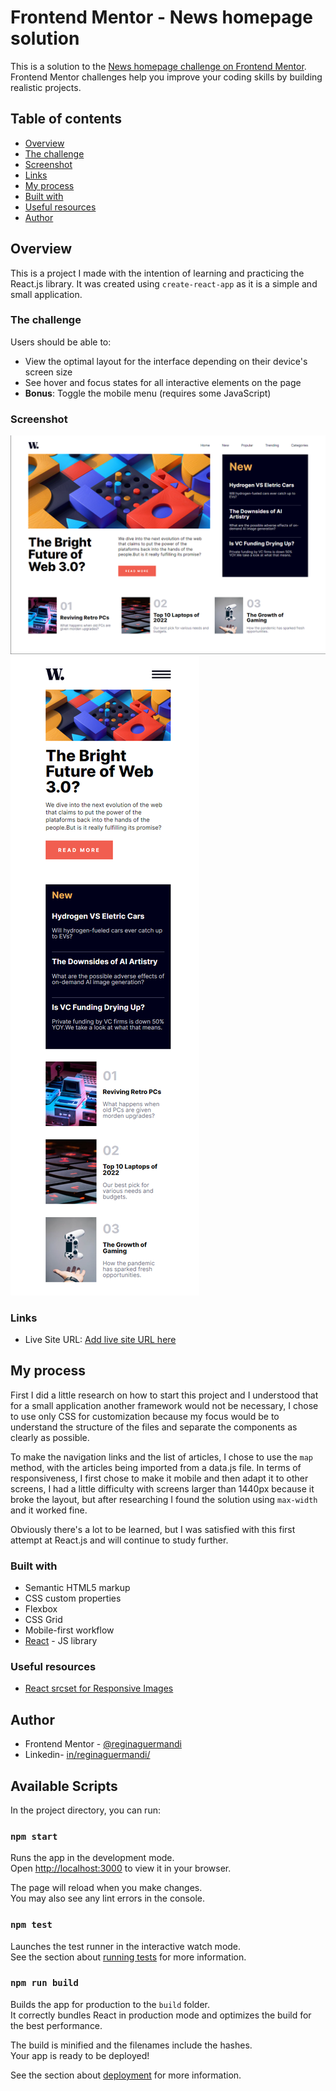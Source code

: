 # Frontend Mentor - News homepage solution

This is a solution to the [News homepage challenge on Frontend Mentor](https://www.frontendmentor.io/challenges/news-homepage-H6SWTa1MFl). Frontend Mentor challenges help you improve your coding skills by building realistic projects. 

## Table of contents

  - [Overview](#overview)
  - [The challenge](#the-challenge)
  - [Screenshot](#screenshot)
  - [Links](#links)
  - [My process](#my-process)
  - [Built with](#built-with)
  - [Useful resources](#useful-resources)
  - [Author](#author)

## Overview

This is a project I made with the intention of learning and practicing the React.js library. It was created using ```create-react-app``` as it is a simple and small application.

### The challenge

Users should be able to:

- View the optimal layout for the interface depending on their device's screen size
- See hover and focus states for all interactive elements on the page
- **Bonus**: Toggle the mobile menu (requires some JavaScript)

### Screenshot

![Inicial State](./public/inicial-state.png)
![Mobile Version](./public/mobile-v.png)

### Links

- Live Site URL: [Add live site URL here](https://news-react-homepage.netlify.app/)

## My process

First I did a little research on how to start this project and I understood that for a small application another framework would not be necessary, I chose to use only CSS for customization because my focus would be to understand the structure of the files and separate the components as clearly as possible.

To make the navigation links and the list of articles, I chose to use the ```map``` method, with the articles being imported from a data.js file.
In terms of responsiveness, I first chose to make it mobile and then adapt it to other screens, I had a little difficulty with screens larger than 1440px because it broke the layout, but after researching I found the solution using ```max-width``` and it worked fine.

Obviously there's a lot to be learned, but I was satisfied with this first attempt at React.js and will continue to study further.

### Built with

- Semantic HTML5 markup
- CSS custom properties
- Flexbox
- CSS Grid
- Mobile-first workflow
- [React](https://reactjs.org/) - JS library


### Useful resources

- [React srcset for Responsive Images](https://crystallize.com/blog/react-srcset-for-responsive-images)

## Author

- Frontend Mentor - [@reginaguermandi](https://www.frontendmentor.io/profile/reginaguermandi)
- Linkedin- [in/reginaguermandi/](https://www.linkedin.com/in/reginaguermandi/)

## Available Scripts

In the project directory, you can run:

### `npm start`

Runs the app in the development mode.\
Open [http://localhost:3000](http://localhost:3000) to view it in your browser.

The page will reload when you make changes.\
You may also see any lint errors in the console.

### `npm test`

Launches the test runner in the interactive watch mode.\
See the section about [running tests](https://facebook.github.io/create-react-app/docs/running-tests) for more information.

### `npm run build`

Builds the app for production to the `build` folder.\
It correctly bundles React in production mode and optimizes the build for the best performance.

The build is minified and the filenames include the hashes.\
Your app is ready to be deployed!

See the section about [deployment](https://facebook.github.io/create-react-app/docs/deployment) for more information.
